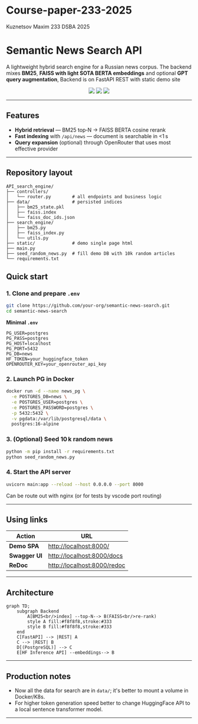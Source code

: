 # Course-paper-233-2025
Kuznetsov Maxim 233 DSBA 2025



# Semantic News Search API

A lightweight hybrid search engine for a Russian news corpus.
The backend mixes **BM25**, **FAISS with light SOTA BERTA embeddings** and optional **GPT query augmentation**, 
Backend is on FastAPI REST with static demo site

<p align="center">
  <img src="https://img.shields.io/badge/python-3.10%2B-blue" />
  <img src="https://img.shields.io/badge/FastAPI-%F0%9F%9A%80-green" />
  <img src="https://img.shields.io/badge/FAISS-v1.7.4-lightgrey" />
</p>

---

## Features

* **Hybrid retrieval** — BM25 top‑N → FAISS BERTA cosine rerank  
* **Fast indexing** with `/api/news` — document is searchable in &lt;1 s  
* **Query expansion** (optional) through OpenRouter that uses most effective provider  

---

## Repository layout

```
API_search_engine/
├── controllers/
│   └── router.py        # all endpoints and business logic
├── data/                # persisted indices
│   ├── bm25_state.pkl
│   ├── faiss.index
│   └── faiss_doc_ids.json
├── search_engine/
│   ├── bm25.py
│   ├── faiss_index.py
│   └── utils.py
├── static/              # demo single page html
├── main.py              
├── seed_random_news.py  # fill demo DB with 10k random articles
└── requirements.txt
```


## Quick start

### 1. Clone and prepare `.env`

```bash
git clone https://github.com/your‑org/semantic‑news‑search.git
cd semantic‑news‑search

```

**Minimal `.env`**

```env
PG_USER=postgres
PG_PASS=postgres
PG_HOST=localhost
PG_PORT=5432
PG_DB=news
HF_TOKEN=your_huggingface_token
OPENROUTER_KEY=your_openrouter_api_key
```

### 2. Launch PG in Docker

```bash
docker run -d --name news_pg \
  -e POSTGRES_DB=news \
  -e POSTGRES_USER=postgres \
  -e POSTGRES_PASSWORD=postgres \
  -p 5432:5432 \
  -v pgdata:/var/lib/postgresql/data \
  postgres:16-alpine
```

### 3. (Optional) Seed 10 k random news

```bash
python -m pip install -r requirements.txt
python seed_random_news.py
```

### 4. Start the API server

```bash
uvicorn main:app --reload --host 0.0.0.0 --port 8000
```
Can be route out with nginx (or for tests by vscode port routing)

---

## Using links

| Action | URL |
|--------|---------------|
| **Demo SPA** | <http://localhost:8000/> |
| **Swagger UI** | <http://localhost:8000/docs> |
| **ReDoc** | <http://localhost:8000/redoc> |


---

## Architecture

```mermaid
graph TD;
    subgraph Backend
        A[BM25<br/>index] --top‑N--> B(FAISS<br/>re‑rank)
        style A fill:#f8f8f8,stroke:#333
        style B fill:#f8f8f8,stroke:#333
    end
    C[FastAPI] --> |REST| A
    C --> |REST| B
    D[(PostgreSQL)] --> C
    E[HF Inference API] --embeddings--> B
```

---

## Production notes

* Now all the data for search are in `data/`; it's better to mount a volume in Docker/K8s.  
* For higher token generation speed better to change HuggingFace API to a local sentence transformer model.

---
